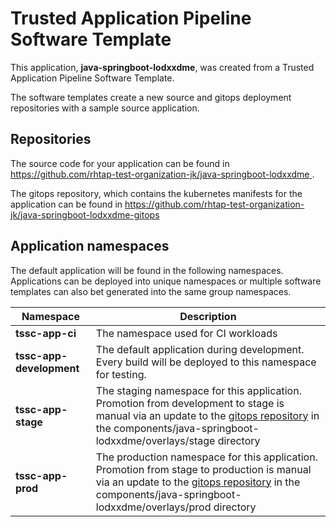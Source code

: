 # Trusted Application Pipeline Software Template

This application, **java-springboot-lodxxdme**, was created from a Trusted Application Pipeline Software Template.

The software templates create a new source and gitops deployment repositories with a sample source application. 

## Repositories

The source code for your application can be found in [https://github.com/rhtap-test-organization-jk/java-springboot-lodxxdme ](https://github.com/rhtap-test-organization-jk/java-springboot-lodxxdme ).
 
The gitops repository, which contains the kubernetes manifests for the application can be found in 
[https://github.com/rhtap-test-organization-jk/java-springboot-lodxxdme-gitops ](https://github.com/rhtap-test-organization-jk/java-springboot-lodxxdme-gitops ) 

## Application namespaces 

The default application will be found in the following namespaces. Applications can be deployed into unique namespaces or multiple software templates can also bet generated into the same group namespaces.  

|  Namespace   |  Description   |  
| -------- | -------- |
| **tssc-app-ci** | The namespace used for CI workloads |
| **tssc-app-development** | The default application during development. Every build will be deployed to this namespace for testing. |
| **tssc-app-stage** | The staging namespace for this application. Promotion from development to stage is manual via an update to the [gitops repository](https://github.com/rhtap-test-organization-jk/java-springboot-lodxxdme-gitops ) in the components/java-springboot-lodxxdme/overlays/stage directory |
| **tssc-app-prod** | The production namespace for this application. Promotion from stage to production is manual via an update to the [gitops repository](https://github.com/rhtap-test-organization-jk/java-springboot-lodxxdme-gitops ) in the components/java-springboot-lodxxdme/overlays/prod directory |